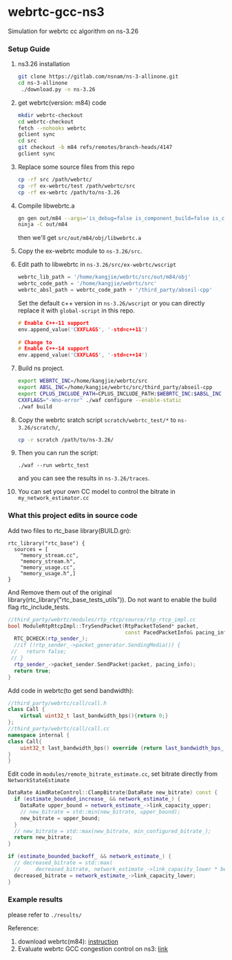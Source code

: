 # webrtc-gcc-ns3

Simulation for webrtc cc algorithm on ns-3.26



### Setup Guide

1. ns3.26 installation

   ```sh
   git clone https://gitlab.com/nsnam/ns-3-allinone.git
   cd ns-3-allinone
    ./download.py -n ns-3.26
   ```

2. get webrtc(version: m84) code

   ```sh
   mkdir webrtc-checkout
   cd webrtc-checkout
   fetch --nohooks webrtc
   gclient sync
   cd src
   git checkout -b m84 refs/remotes/branch-heads/4147
   gclient sync
   ```

3. Replace some source files from this repo

   ```sh
   cp -rf src /path/webrtc/
   cp -rf ex-webrtc/test /path/webrtc/src
   cp -rf ex-webrtc /path/to/ns-3.26
   ```

4. Compile libwebrtc.a

   ```sh
   gn gen out/m84 --args='is_debug=false is_component_build=false is_clang=false rtc_include_tests=false rtc_use_h264=true rtc_enable_protobuf=false use_rtti=true use_custom_libcxx=false treat_warnings_as_errors=false use_ozone=true'
   ninja -C out/m84
   ```

   then we'll get `src/out/m84/obj/libwebrtc.a`

5. Copy the ex-webrtc module to `ns-3.26/src`.

6. Edit path to libwebrtc in `ns-3.26/src/ex-webrtc/wscript`

   ```python
   webrtc_lib_path = '/home/kangjie/webrtc/src/out/m84/obj'
   webrtc_code_path = '/home/kangjie/webrtc/src'
   webrtc_absl_path = webrtc_code_path + '/third_party/abseil-cpp'
   ```

   Set the default c++ version in `ns-3.26/wscript` or you can directly replace it with `global-script` in this repo.

   ```c++
   # Enable C++-11 support
   env.append_value('CXXFLAGS', '-std=c++11')
     
   # Change to 
   # Enable C++-14 support
   env.append_value('CXXFLAGS', '-std=c++14')
   ```

7. Build ns project.

   ```sh
   export WEBRTC_INC=/home/kangjie/webrtc/src  
   export ABSL_INC=/home/kangjie/webrtc/src/third_party/abseil-cpp  
   export CPLUS_INCLUDE_PATH=CPLUS_INCLUDE_PATH:$WEBRTC_INC:$ABSL_INC
   CXXFLAGS="-Wno-error" ./waf configure --enable-static
   ./waf build
   ```

8. Copy the webrtc sratch script `scratch/webrtc_test/*` to `ns-3.26/scratch/`, 

   ```sh
   cp -r scratch /path/to/ns-3.26/
   ```

9. Then you can run the script:

   ```shell
   ./waf --run webrtc_test
   ```

   and you can see the results in `ns-3.26/traces`.

10. You can set your own CC model to control the bitrate in `my_network_estimator.cc`

    

 ### What this project edits in source code

Add two files to rtc_base library(BUILD.gn):  

```
rtc_library("rtc_base") {
  sources = [
    "memory_stream.cc",
    "memory_stream.h",
    "memory_usage.cc",
    "memory_usage.h",]
}
```

And Remove them out of the original library(rtc_library("rtc_base_tests_utils")).  Do not want to enable the build flag rtc_include_tests.  

```c++
//third_party/webrtc/modules/rtp_rtcp/source/rtp_rtcp_impl.cc   
bool ModuleRtpRtcpImpl::TrySendPacket(RtpPacketToSend* packet,  
                                      const PacedPacketInfo& pacing_info) {  
  RTC_DCHECK(rtp_sender_);  
  //if (!rtp_sender_->packet_generator.SendingMedia()) {   
 //   return false;  
 // }  
  rtp_sender_->packet_sender.SendPacket(packet, pacing_info);  
  return true;  
}
```

Add code in webrtc(to get send bandwidth):  

```c++
//third_party/webrtc/call/call.h  
class Call {  
	virtual uint32_t last_bandwidth_bps(){return 0;}  
};  
//third_party/webrtc/call/call.cc  
namespace internal {  
class Call{
	uint32_t last_bandwidth_bps() override {return last_bandwidth_bps_;}  
}
}  
```

Edit code in `modules/remote_bitrate_estimate.cc`, set bitrate directly from `NetworkStateEstimate`

```c++
DataRate AimdRateControl::ClampBitrate(DataRate new_bitrate) const {
  if (estimate_bounded_increase_ && network_estimate_) {
    DataRate upper_bound = network_estimate_->link_capacity_upper;
    // new_bitrate = std::min(new_bitrate, upper_bound);
    new_bitrate = upper_bound;
  }
  // new_bitrate = std::max(new_bitrate, min_configured_bitrate_);
  return new_bitrate;
}
```

```c++
if (estimate_bounded_backoff_ && network_estimate_) {
  // decreased_bitrate = std::max(
  //     decreased_bitrate, network_estimate_->link_capacity_lower * beta_);
  decreased_bitrate = network_estimate_->link_capacity_lower;
}
```



### Example results

please refer to `./results/`

Reference: 

1. download webrtc(m84):  [instruction](https://mediasoup.org/documentation/v3/libmediasoupclient/installation/)
2. Evaluate webrtc GCC congestion control on ns3: [link](https://blog.csdn.net/u010643777/article/details/107237315)


